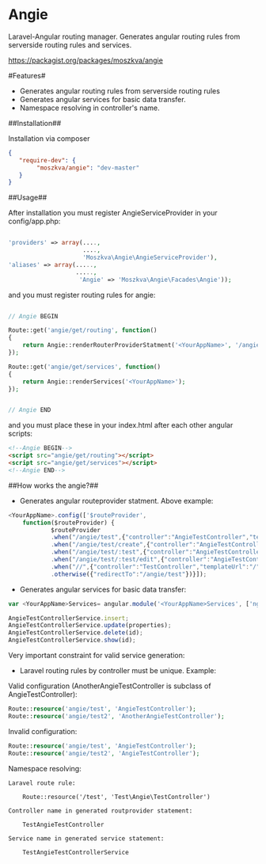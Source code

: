 Angie
=====

Laravel-Angular routing manager. Generates angular routing rules from serverside routing rules and services.

https://packagist.org/packages/moszkva/angie

#Features#

- Generates angular routing rules from serverside routing rules
- Generates angular services for basic data transfer.
- Namespace resolving in controller's name.


##Installation##

Installation via composer

```json
{
   "require-dev": {
        "moszkva/angie": "dev-master"
   }
}
```


##Usage##

After installation you must register AngieServiceProvider in your config/app.php:

```php

'providers' => array(....,
                     ....,
                     'Moszkva\Angie\AngieServiceProvider'),
'aliases' => array(.....,
                   .....,
                    'Angie'	=> 'Moszkva\Angie\Facades\Angie'));

```

and you must register routing rules for angie:

```php

// Angie BEGIN

Route::get('angie/get/routing', function()
{
	return Angie::renderRouterProviderStatment('<YourAppName>', '/angie/test');
});

Route::get('angie/get/services', function()
{
	return Angie::renderServices('<YourAppName>');
});


// Angie END


```

and you must place these in your index.html after each other angular scripts:

```html
<!--Angie BEGIN-->
<script src="angie/get/routing"></script>
<script src="angie/get/services"></script>
<!--Angie END-->
```

##How works the angie?##

- Generates angular routeprovider statment. Above example:
```javascript
<YourAppName>.config(['$routeProvider',
    function($routeProvider) {
            $routeProvider
			.when("/angie/test",{"controller":"AngieTestController","templateUrl":"angie/test"})
			.when("/angie/test/create",{"controller":"AngieTestController","templateUrl":"angie/test/create"})
			.when("/angie/test/:test",{"controller":"AngieTestController","templateUrl":"angie/test/' + $routeParams.test + '"})
			.when("/angie/test/:test/edit",{"controller":"AngieTestController","templateUrl":"angie/test/' + $routeParams.test + '/edit"})
			.when("//",{"controller":"TestController","templateUrl":"/"})
			.otherwise({"redirectTo":"/angie/test"})}]);

```

- Generates angular services for basic data transfer:
```javascript
var <YourAppName>Services= angular.module('<YourAppName>Services', ['ngResource']);

AngieTestControllerService.insert;		
AngieTestControllerService.update(properties);
AngieTestControllerService.delete(id);
AngieTestControllerService.show(id);

```

Very important constraint for valid service generation:
- Laravel routing rules by controller must be unique.
Example:

Valid configuration (AnotherAngieTestController is subclass of AngieTestController):
```php
Route::resource('angie/test', 'AngieTestController');
Route::resource('angie/test2', 'AnotherAngieTestController');

```
Invalid configuration:

```php
Route::resource('angie/test', 'AngieTestController');
Route::resource('angie/test2', 'AngieTestController');

```

Namespace resolving:


	Laravel route rule:

		Route::resource('/test', 'Test\Angie\TestController')
		
	Controller name in generated routprovider statement:
	
		TestAngieTestController
		
	Service name in generated service statement:
	
		TestAngieTestControllerService
	
		
		
		
	

	





